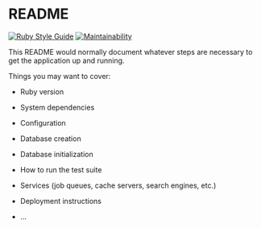 # README

[![Ruby Style Guide](https://img.shields.io/badge/code_style-standard-brightgreen.svg)](https://github.com/testdouble/standard)
<a href="https://drivemoney-backend.herokuapp.com">
    <img alt="Maintainability" src="https://api.codeclimate.com/v1/badges/5c3c8ad1b0b943f88efd/maintainability">
  </a>

This README would normally document whatever steps are necessary to get the
application up and running.

Things you may want to cover:

* Ruby version

* System dependencies

* Configuration

* Database creation

* Database initialization

* How to run the test suite

* Services (job queues, cache servers, search engines, etc.)

* Deployment instructions

* ...
